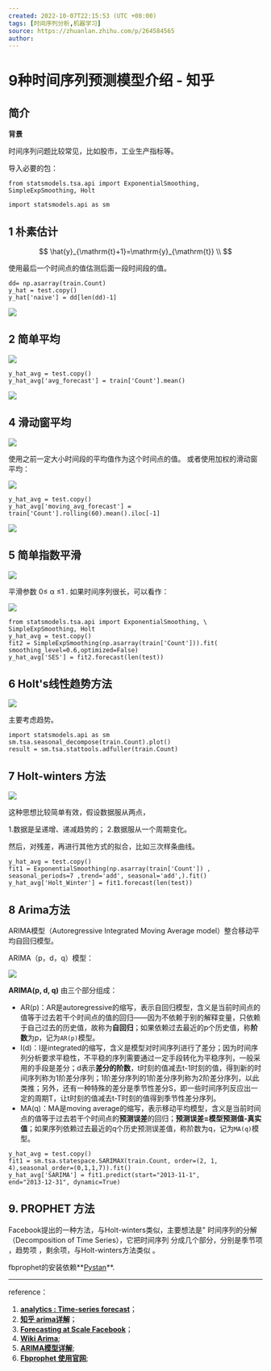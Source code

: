 ```yaml
---
created: 2022-10-07T22:15:53 (UTC +08:00)
tags: [时间序列分析,机器学习]
source: https://zhuanlan.zhihu.com/p/264584565
author: 
---
```


# 9种时间序列预测模型介绍 - 知乎

## 简介
**背景**

时间序列问题比较常见，比如股市，工业生产指标等。

导入必要的包：

```
from statsmodels.tsa.api import ExponentialSmoothing, 	
SimpleExpSmoothing, Holt

import statsmodels.api as sm
```

## **1 朴素估计**

$$
\hat{y}_{\mathrm{t}+1}=\mathrm{y}_{\mathrm{t}} \\
$$

使用最后一个时间点的值估测后面一段时间段的值。

```
dd= np.asarray(train.Count)
y_hat = test.copy()
y_hat['naive'] = dd[len(dd)-1]
```

![](https://pic4.zhimg.com/v2-f00b7db9252624774eb4ddbf16f0e983_b.jpg)

## **2 简单平均**

![](https://pic1.zhimg.com/v2-29aefd7d7628118ecb08e1b22520a0c0_b.jpg)

```
y_hat_avg = test.copy()
y_hat_avg['avg_forecast'] = train['Count'].mean()
```

![](https://pic1.zhimg.com/v2-0e72bb631f082dbe0a23c93d5dab1f44_b.jpg)

## **4 滑动窗平均**

![](https://pic1.zhimg.com/v2-06e521ce05eef0e43c098c4324fea8d0_b.jpg)

使用之前一定大小时间段的平均值作为这个时间点的值。 或者使用加权的滑动窗平均：

![](https://pic3.zhimg.com/v2-ed3e07d6eed9b0675d21b685f38f253a_b.png)

```
y_hat_avg = test.copy()
y_hat_avg['moving_avg_forecast'] = train['Count'].rolling(60).mean().iloc[-1]
```

![](https://pic2.zhimg.com/v2-d66dc5d50e41932c563616a89ee6b8b5_b.jpg)

## **5 简单指数平滑**

![](https://pic3.zhimg.com/v2-766db396f5bedf163db84d73eeae23aa_b.png)

平滑参数 0≤ α ≤1 . 如果时间序列很长，可以看作：

![](https://pic4.zhimg.com/v2-765e109f8ef73b948c4480001cbad0a3_b.jpg)

```
from statsmodels.tsa.api import ExponentialSmoothing, \
SimpleExpSmoothing, Holt
y_hat_avg = test.copy()
fit2 = SimpleExpSmoothing(np.asarray(train['Count'])).fit(
smoothing_level=0.6,optimized=False)
y_hat_avg['SES'] = fit2.forecast(len(test))
```

## **6 Holt's线性趋势方法**

![](https://pic1.zhimg.com/v2-bff62e522a8c62e74cbe79a552870054_b.jpg)

主要考虑趋势。

```
import statsmodels.api as sm
sm.tsa.seasonal_decompose(train.Count).plot()
result = sm.tsa.stattools.adfuller(train.Count)
```

## **7 Holt-winters 方法**

![](https://pic2.zhimg.com/v2-95992b08fe348829732470fe5181d961_b.jpg)

这种思想比较简单有效，假设数据服从两点，

1.数据是呈递增、递减趋势的； 2.数据服从一个周期变化。

然后，对残差，再进行其他方式的拟合，比如三次样条曲线。

```
y_hat_avg = test.copy()
fit1 = ExponentialSmoothing(np.asarray(train['Count']) ,
seasonal_periods=7 ,trend='add', seasonal='add',).fit()
y_hat_avg['Holt_Winter'] = fit1.forecast(len(test))
```

## **8 Arima方法**

ARIMA模型（Autoregressive Integrated Moving Average model）整合移动平均自回归模型。

ARIMA（p，d，q）模型：

![](https://pic3.zhimg.com/v2-9246fd2ca31352b6ef340d6e46b7d0b6_b.jpg)

**ARIMA(p, d, q)** 由三个部分组成：

-   AR(p)：AR是autoregressive的缩写，表示自回归模型，含义是当前时间点的值等于过去若干个时间点的值的回归——因为不依赖于别的解释变量，只依赖于自己过去的历史值，故称为**自回归**；如果依赖过去最近的p个历史值，称**阶数**为p，记为`AR(p)`模型。
-   I(d)：I是integrated的缩写，含义是模型对时间序列进行了差分；因为时间序列分析要求平稳性，不平稳的序列需要通过一定手段转化为平稳序列，一般采用的手段是差分；d表示**差分的阶数**，t时刻的值减去t-1时刻的值，得到新的时间序列称为1阶差分序列；1阶差分序列的1阶差分序列称为2阶差分序列，以此类推；另外，还有一种特殊的差分是季节性差分S，即一些时间序列反应出一定的周期T，让t时刻的值减去t-T时刻的值得到季节性差分序列。
-   MA(q)：MA是moving average的缩写，表示移动平均模型，含义是当前时间点的值等于过去若干个时间点的**预测误差**的回归；**预测误差=模型预测值-真实值**；如果序列依赖过去最近的q个历史预测误差值，称阶数为q，记为`MA(q)`模型。

```
y_hat_avg = test.copy()
fit1 = sm.tsa.statespace.SARIMAX(train.Count, order=(2, 1, 
4),seasonal_order=(0,1,1,7)).fit()
y_hat_avg['SARIMA'] = fit1.predict(start="2013-11-1", 
end="2013-12-31", dynamic=True)
```

## **9\. PROPHET 方法**

Facebook提出的一种方法，与Holt-winters类似，主要想法是" 时间序列的分解（Decomposition of Time Series），它把时间序列 分成几个部分，分别是季节项 ，趋势项 ，剩余项，与Holt-winters方法类似 。

fbprophet的安装依赖**[Pystan](https://pystan.readthedocs.io/en/latest/windows.html)**.

___

reference：

1.  **[analytics : Time-series forecast](https://www.analyticsvidhya.com/blog/2018/02/time-series-forecasting-methods/)**；
2.  **[知乎 arima详解](https://zhuanlan.zhihu.com/p/49746642)**；
3.  **[Forecasting at Scale Facebook](https://peerj.com/preprints/3190.pdf)**；
4.  **[Wiki Arima](https://zh.wikipedia.org/zh-cn/ARIMA%E6%A8%A1%E5%9E%8B)**;
5.  **[ARIMA模型详解](https://danzhuibing.github.io/ml_arima_basic.html)**;
6.  **[Fbprophet 使用官网](https://facebook.github.io/prophet/docs/installation.html#python)**;
